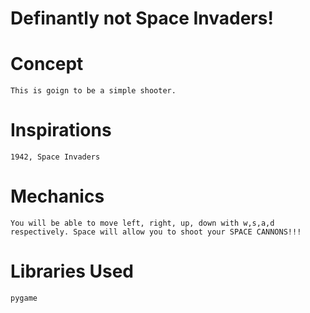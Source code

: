 # Definantly not Space Invaders!

# Concept
    This is goign to be a simple shooter.

# Inspirations
    1942, Space Invaders

# Mechanics
    You will be able to move left, right, up, down with w,s,a,d respectively. Space will allow you to shoot your SPACE CANNONS!!!

# Libraries Used
    pygame